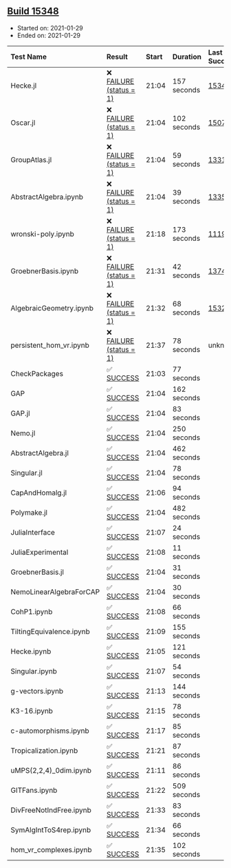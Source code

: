## [Build 15348](https://oscarci.mathematik.uni-kl.de/job/oscar/15348/)

* Started on: 2021-01-29
* Ended on: 2021-01-29

| Test Name    | Result | Start | Duration | Last Success | First Failure |
|:-------------|:-------|:------|:---------|:-------------|:--------------|
| Hecke.jl | ❌ [FAILURE (status = 1)](https://oscarci.mathematik.uni-kl.de/job/oscar/15348/artifact/logs/build-15348/Hecke.jl.log) | 21:04 | 157 seconds | [15344](https://oscarci.mathematik.uni-kl.de/job/oscar/15344/) | [15348](https://oscarci.mathematik.uni-kl.de/job/oscar/15348/) |
| Oscar.jl | ❌ [FAILURE (status = 1)](https://oscarci.mathematik.uni-kl.de/job/oscar/15348/artifact/logs/build-15348/Oscar.jl.log) | 21:04 | 102 seconds | [15079](https://oscarci.mathematik.uni-kl.de/job/oscar/15079/) | [15080](https://oscarci.mathematik.uni-kl.de/job/oscar/15080/) |
| GroupAtlas.jl | ❌ [FAILURE (status = 1)](https://oscarci.mathematik.uni-kl.de/job/oscar/15348/artifact/logs/build-15348/GroupAtlas.jl.log) | 21:04 | 59 seconds | [13311](https://oscarci.mathematik.uni-kl.de/job/oscar/13311/) | [13312](https://oscarci.mathematik.uni-kl.de/job/oscar/13312/) |
| AbstractAlgebra.ipynb | ❌ [FAILURE (status = 1)](https://oscarci.mathematik.uni-kl.de/job/oscar/15348/artifact/logs/build-15348/AbstractAlgebra.ipynb.log) | 21:04 | 39 seconds | [13355](https://oscarci.mathematik.uni-kl.de/job/oscar/13355/) | [13356](https://oscarci.mathematik.uni-kl.de/job/oscar/13356/) |
| wronski-poly.ipynb | ❌ [FAILURE (status = 1)](https://oscarci.mathematik.uni-kl.de/job/oscar/15348/artifact/logs/build-15348/wronski-poly.ipynb.log) | 21:18 | 173 seconds | [11192](https://oscarci.mathematik.uni-kl.de/job/oscar/11192/) | [11193](https://oscarci.mathematik.uni-kl.de/job/oscar/11193/) |
| GroebnerBasis.ipynb | ❌ [FAILURE (status = 1)](https://oscarci.mathematik.uni-kl.de/job/oscar/15348/artifact/logs/build-15348/GroebnerBasis.ipynb.log) | 21:31 | 42 seconds | [13748](https://oscarci.mathematik.uni-kl.de/job/oscar/13748/) | [13749](https://oscarci.mathematik.uni-kl.de/job/oscar/13749/) |
| AlgebraicGeometry.ipynb | ❌ [FAILURE (status = 1)](https://oscarci.mathematik.uni-kl.de/job/oscar/15348/artifact/logs/build-15348/AlgebraicGeometry.ipynb.log) | 21:32 | 68 seconds | [15322](https://oscarci.mathematik.uni-kl.de/job/oscar/15322/) | [15323](https://oscarci.mathematik.uni-kl.de/job/oscar/15323/) |
| persistent_hom_vr.ipynb | ❌ [FAILURE (status = 1)](https://oscarci.mathematik.uni-kl.de/job/oscar/15348/artifact/logs/build-15348/persistent_hom_vr.ipynb.log) | 21:37 | 78 seconds | unknown | unknown |
| CheckPackages | ✅ [SUCCESS](https://oscarci.mathematik.uni-kl.de/job/oscar/15348/artifact/logs/build-15348/CheckPackages.log) | 21:03 | 77 seconds |  |  |
| GAP | ✅ [SUCCESS](https://oscarci.mathematik.uni-kl.de/job/oscar/15348/artifact/logs/build-15348/GAP.log) | 21:04 | 162 seconds |  |  |
| GAP.jl | ✅ [SUCCESS](https://oscarci.mathematik.uni-kl.de/job/oscar/15348/artifact/logs/build-15348/GAP.jl.log) | 21:04 | 83 seconds |  |  |
| Nemo.jl | ✅ [SUCCESS](https://oscarci.mathematik.uni-kl.de/job/oscar/15348/artifact/logs/build-15348/Nemo.jl.log) | 21:04 | 250 seconds |  |  |
| AbstractAlgebra.jl | ✅ [SUCCESS](https://oscarci.mathematik.uni-kl.de/job/oscar/15348/artifact/logs/build-15348/AbstractAlgebra.jl.log) | 21:04 | 462 seconds |  |  |
| Singular.jl | ✅ [SUCCESS](https://oscarci.mathematik.uni-kl.de/job/oscar/15348/artifact/logs/build-15348/Singular.jl.log) | 21:04 | 78 seconds |  |  |
| CapAndHomalg.jl | ✅ [SUCCESS](https://oscarci.mathematik.uni-kl.de/job/oscar/15348/artifact/logs/build-15348/CapAndHomalg.jl.log) | 21:06 | 94 seconds |  |  |
| Polymake.jl | ✅ [SUCCESS](https://oscarci.mathematik.uni-kl.de/job/oscar/15348/artifact/logs/build-15348/Polymake.jl.log) | 21:04 | 482 seconds |  |  |
| JuliaInterface | ✅ [SUCCESS](https://oscarci.mathematik.uni-kl.de/job/oscar/15348/artifact/logs/build-15348/JuliaInterface.log) | 21:07 | 24 seconds |  |  |
| JuliaExperimental | ✅ [SUCCESS](https://oscarci.mathematik.uni-kl.de/job/oscar/15348/artifact/logs/build-15348/JuliaExperimental.log) | 21:08 | 11 seconds |  |  |
| GroebnerBasis.jl | ✅ [SUCCESS](https://oscarci.mathematik.uni-kl.de/job/oscar/15348/artifact/logs/build-15348/GroebnerBasis.jl.log) | 21:04 | 31 seconds |  |  |
| NemoLinearAlgebraForCAP | ✅ [SUCCESS](https://oscarci.mathematik.uni-kl.de/job/oscar/15348/artifact/logs/build-15348/NemoLinearAlgebraForCAP.log) | 21:04 | 30 seconds |  |  |
| CohP1.ipynb | ✅ [SUCCESS](https://oscarci.mathematik.uni-kl.de/job/oscar/15348/artifact/logs/build-15348/CohP1.ipynb.log) | 21:08 | 66 seconds |  |  |
| TiltingEquivalence.ipynb | ✅ [SUCCESS](https://oscarci.mathematik.uni-kl.de/job/oscar/15348/artifact/logs/build-15348/TiltingEquivalence.ipynb.log) | 21:09 | 155 seconds |  |  |
| Hecke.ipynb | ✅ [SUCCESS](https://oscarci.mathematik.uni-kl.de/job/oscar/15348/artifact/logs/build-15348/Hecke.ipynb.log) | 21:05 | 121 seconds |  |  |
| Singular.ipynb | ✅ [SUCCESS](https://oscarci.mathematik.uni-kl.de/job/oscar/15348/artifact/logs/build-15348/Singular.ipynb.log) | 21:07 | 54 seconds |  |  |
| g-vectors.ipynb | ✅ [SUCCESS](https://oscarci.mathematik.uni-kl.de/job/oscar/15348/artifact/logs/build-15348/g-vectors.ipynb.log) | 21:13 | 144 seconds |  |  |
| K3-16.ipynb | ✅ [SUCCESS](https://oscarci.mathematik.uni-kl.de/job/oscar/15348/artifact/logs/build-15348/K3-16.ipynb.log) | 21:15 | 78 seconds |  |  |
| c-automorphisms.ipynb | ✅ [SUCCESS](https://oscarci.mathematik.uni-kl.de/job/oscar/15348/artifact/logs/build-15348/c-automorphisms.ipynb.log) | 21:17 | 85 seconds |  |  |
| Tropicalization.ipynb | ✅ [SUCCESS](https://oscarci.mathematik.uni-kl.de/job/oscar/15348/artifact/logs/build-15348/Tropicalization.ipynb.log) | 21:21 | 87 seconds |  |  |
| uMPS(2,2,4)_0dim.ipynb | ✅ [SUCCESS](https://oscarci.mathematik.uni-kl.de/job/oscar/15348/artifact/logs/build-15348/uMPS-2-2-4-_0dim.ipynb.log) | 21:11 | 86 seconds |  |  |
| GITFans.ipynb | ✅ [SUCCESS](https://oscarci.mathematik.uni-kl.de/job/oscar/15348/artifact/logs/build-15348/GITFans.ipynb.log) | 21:22 | 509 seconds |  |  |
| DivFreeNotIndFree.ipynb | ✅ [SUCCESS](https://oscarci.mathematik.uni-kl.de/job/oscar/15348/artifact/logs/build-15348/DivFreeNotIndFree.ipynb.log) | 21:33 | 83 seconds |  |  |
| SymAlgIntToS4rep.ipynb | ✅ [SUCCESS](https://oscarci.mathematik.uni-kl.de/job/oscar/15348/artifact/logs/build-15348/SymAlgIntToS4rep.ipynb.log) | 21:34 | 66 seconds |  |  |
| hom_vr_complexes.ipynb | ✅ [SUCCESS](https://oscarci.mathematik.uni-kl.de/job/oscar/15348/artifact/logs/build-15348/hom_vr_complexes.ipynb.log) | 21:35 | 102 seconds |  |  |
